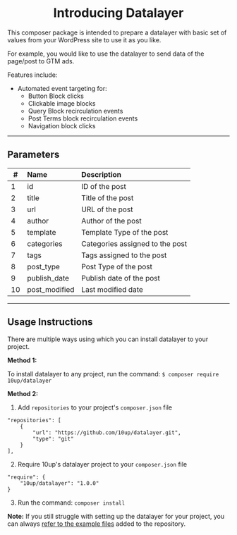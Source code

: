 <h1 align="center">Introducing Datalayer</h1>

This composer package is intended to prepare a datalayer with basic set of values from your WordPress site to use it as you like.

For example, you would like to use the datalayer to send data of the page/post to GTM ads.

Features include:
 * Automated event targeting for:
     * Button Block clicks
     * Clickable image blocks
     * Query Block recirculation events
     * Post Terms block recirculation events
     * Navigation block clicks

<hr/>

## Parameters
| # |   Name   |  Description |
|----------|:-------------|:------|
| 1 | id         | ID of the post                  |
| 2 | title      | Title of the post               |
| 3 | url        | URL of the post                 |
| 4 | author     | Author of the post              |
| 5 | template   | Template Type of the post       |
| 6 | categories | Categories assigned to the post |
| 7 | tags       | Tags assigned to the post       |
| 8 | post_type  | Post Type of the post           |
| 9 | publish_date | Publish date of the post      |
| 10 | post_modified | Last modified date          |

<hr/>

##  Usage Instructions

There are multiple ways using which you can install datalayer to your project.

**Method 1:**

To install datalayer to any project, run the command:
```$ composer require 10up/datalayer```

**Method 2:**

1. Add `repositories` to your project's `composer.json` file
```
"repositories": [
    {
        "url": "https://github.com/10up/datalayer.git",
        "type": "git"
    }
],
```
2. Require 10up's datalayer project to your `composer.json` file
```
"require": {
    "10up/datalayer": "1.0.0"
}
```
3. Run the command: `composer install`

**Note:** If you still struggle with setting up the datalayer for your project, you can always [refer to the example files](https://github.com/10up/datalayer/tree/trunk/example) added to the repository.
